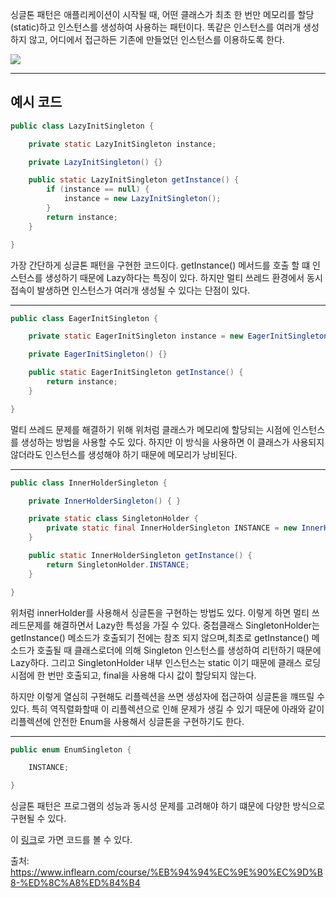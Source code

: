 <p>싱글톤 패턴은 애플리케이션이 시작될 때, 어떤 클래스가 최초 한 번만 메모리를 할당(static)하고 인스턴스를 생성하여 사용하는 패턴이다. 똑같은 인스턴스를 여러개 생성하지 않고, 어디에서 접근하든 기존에 만들었던 인스턴스를 이용하도록 한다. </p>

<img src="https://static.packt-cdn.com/products/9781786463593/graphics/96d762be-a2b2-4f2b-ab2b-d71e98233431.png">

---

## 예시 코드

```java
public class LazyInitSingleton {

    private static LazyInitSingleton instance;

    private LazyInitSingleton() {}

    public static LazyInitSingleton getInstance() {
        if (instance == null) {
            instance = new LazyInitSingleton();
        }
        return instance;
    }

}
```

<p>가장 간단하게 싱글톤 패턴을 구현한 코드이다. getInstance() 메서드를 호출 할 떄 인스턴스를 생성하기 때문에 Lazy하다는 특징이 있다. 하지만 멀티 쓰레드 환경에서 동시 접속이 발생하면 인스턴스가 여러개 생성될 수 있다는 단점이 있다.</p>

---

```java
public class EagerInitSingleton {

    private static EagerInitSingleton instance = new EagerInitSingleton();

    private EagerInitSingleton() {}

    public static EagerInitSingleton getInstance() {
        return instance;
    }

}
```

<p>멀티 쓰레드 문제를 해결하기 위해 위처럼 클래스가 메모리에 할당되는 시점에 인스턴스를 생성하는 방법을 사용할 수도 있다. 하지만 이 방식을 사용하면 이 클래스가 사용되지 않더라도 인스턴스를 생성해야 하기 때문에 메모리가 낭비된다.</p>

---

```java
public class InnerHolderSingleton {

    private InnerHolderSingleton() { }

    private static class SingletonHolder {
        private static final InnerHolderSingleton INSTANCE = new InnerHolderSingleton();
    }

    public static InnerHolderSingleton getInstance() {
        return SingletonHolder.INSTANCE;
    }

}
```

<p>위처럼 innerHolder를 사용해서 싱글톤을 구현하는 방법도 있다. 이렇게 하면 멀티 쓰레드문제를 해결하면서 Lazy한 특성을 가질 수 있다. 중첩클래스 SingletonHolder는 getInstance() 메소드가 호출되기 전에는 참조 되지 않으며,최초로 getInstance() 메소드가 호출될 때 클래스로더에 의해 Singleton 인스턴스를 생성하여 리턴하기 때문에 Lazy하다. 그리고 SingletonHolder 내부 인스턴스는 static 이기 때문에 클래스 로딩 시점에 한 번만 호출되고, final을 사용해 다시 값이 할당되지 않는다.</p>
<p>하지만 이렇게 열심히 구현해도 리플렉션을 쓰면 생성자에 접근하여 싱글톤을 꺠뜨릴 수 있다. 특히 역직렬화할때 이 리플렉션으로 인해 문제가 생길 수 있기 때문에 아래와 같이 리플렉션에 안전한 Enum을 사용해서 싱글톤을 구현하기도 한다.</p>

---

```java
public enum EnumSingleton {

    INSTANCE;

}
```

싱글톤 패턴은 프로그램의 성능과 동시성 문제를 고려해야 하기 떄문에 다양한 방식으로 구현될 수 있다.

이 <a href="https://github.com/rlaisqls/GoF-DesignPatterns/tree/master/src/main/java/com/study/gof/designpattrens/_01_CredentialPatterns/singleton">링크</a>로 가면 코드를 볼 수 있다.

출처:<br>
https://www.inflearn.com/course/%EB%94%94%EC%9E%90%EC%9D%B8-%ED%8C%A8%ED%84%B4

